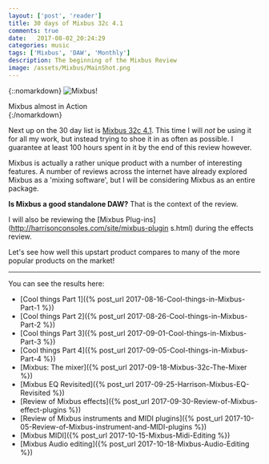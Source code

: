 ```yaml
---
layout: ['post', 'reader']
title: 30 days of Mixbus 32c 4.1
comments: true
date:   2017-08-02_20:24:29 
categories: music
tags: ['Mixbus', 'DAW', 'Monthly']
description: The beginning of the Mixbus Review
image: /assets/Mixbus/MainShot.png
---
```


{::nomarkdown}
  <img src="/assets/Mixbus/MainShot.png" alt="Mixbus!">
  <div class="image-caption">Mixbus almost in Action</div>
{:/nomarkdown}

Next up on the 30 day list is [Mixbus 32c 4.1](http://harrisonconsoles.com/site/mixbus32c.html). This time I will _not_ be using it for all my work, but instead trying to shoe it in as often as possible. I guarantee at least 100 hours spent in it by the end of this review however.

Mixbus is actually a rather unique product with a number of interesting features. A number of reviews across the internet have already explored Mixbus as a 'mixing software', but I will be considering Mixbus as an entire package.

**Is Mixbus a good standalone DAW?** That is the context of the review.

I will also be reviewing the [Mixbus Plug-ins](http://harrisonconsoles.com/site/mixbus-plugin
s.html) during the effects review.

Let's see how well this upstart product compares to many of the more popular products on the market!

---

You can see the results here:

* [Cool things Part 1]({% post_url 2017-08-16-Cool-things-in-Mixbus-Part-1 %})
* [Cool things Part 2]({% post_url 2017-08-26-Cool-things-in-Mixbus-Part-2 %})
* [Cool things Part 3]({% post_url 2017-09-01-Cool-things-in-Mixbus-Part-3 %})
* [Cool things Part 4]({% post_url 2017-09-05-Cool-things-in-Mixbus-Part-4 %})
* [Mixbus: The mixer]({% post_url 2017-09-18-Mixbus-32c-The-Mixer %})
* [Mixbus EQ Revisited]({% post_url 2017-09-25-Harrison-Mixbus-EQ-Revisited %})
* [Review of Mixbus effects]({% post_url 2017-09-30-Review-of-Mixbus-effect-plugins %})
* [Review of Mixbus instruments and MIDI plugins]({% post_url 2017-10-05-Review-of-Mixbus-instrument-and-MIDI-plugins %})
* [Mixbus MIDI]({% post_url 2017-10-15-Mixbus-Midi-Editing %})
* [Mixbus Audio editing]({% post_url 2017-10-18-Mixbus-Audio-Editing %})
